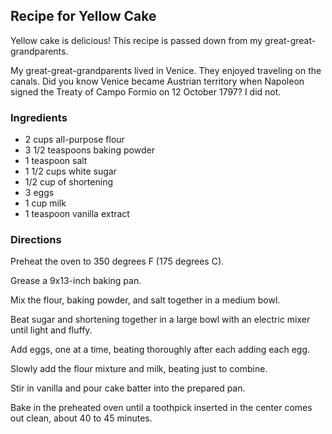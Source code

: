 ## Recipe for Yellow Cake

Yellow cake is delicious!  This recipe is passed down from my great-great-grandparents.

My great-great-grandparents lived in Venice. They enjoyed traveling on the canals.
Did you know Venice became Austrian territory when Napoleon signed the Treaty of Campo 
Formio on 12 October 1797? I did not.

### Ingredients

- 2 cups all-purpose flour
- 3 1/2 teaspoons baking powder
- 1 teaspoon salt
- 1 1/2 cups white sugar
- 1/2 cup of shortening
- 3 eggs
- 1 cup milk 
- 1 teaspoon vanilla extract

### Directions

Preheat the oven to 350 degrees F (175 degrees C).

Grease a 9x13-inch baking pan.

Mix the flour, baking powder, and salt together in a medium bowl.

Beat sugar and shortening together in a large bowl with an electric mixer until light and fluffy.

Add eggs, one at a time, beating thoroughly after each adding each egg. 

Slowly add the flour mixture and milk, beating just to combine. 

Stir in vanilla and pour cake batter into the prepared pan.

Bake in the preheated oven until a toothpick inserted in the center comes out clean, about 40 to 45 minutes. 

